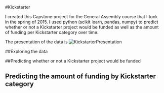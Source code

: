 #Kickstarter


I created this Capstone project for the General Assembly course that I took in the spring of 2015.  I used python (scikit learn, pandas, numpy) to predict whether or not a Kickstarter project would be funded as well as the amount of funding per Kickstarter category over time. 

The presentation of the data is ![KickstarterPresentation](https://github.com/bbalin12/DAT5_BOS_students/blob/master/kimkraunz/Class_9_HW_Data_Cleaning/ColorCorrelationMatrix.png)

##Exploring the data

##Predicting whether or not a Kickstarter project would be funded

## Predicting the amount of funding by Kickstarter category


